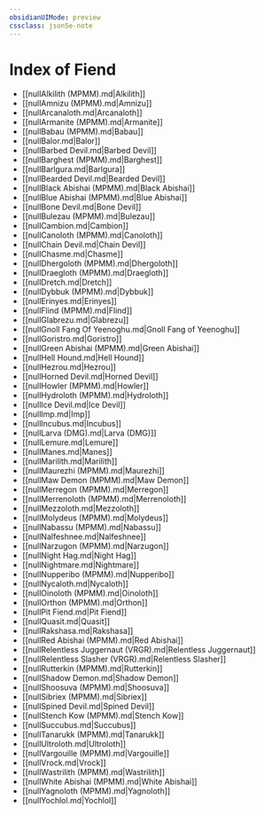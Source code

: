 ```yaml
---
obsidianUIMode: preview
cssclass: json5e-note
---
```

# Index of Fiend

- [[nullAlkilith (MPMM).md|Alkilith]]
- [[nullAmnizu (MPMM).md|Amnizu]]
- [[nullArcanaloth.md|Arcanaloth]]
- [[nullArmanite (MPMM).md|Armanite]]
- [[nullBabau (MPMM).md|Babau]]
- [[nullBalor.md|Balor]]
- [[nullBarbed Devil.md|Barbed Devil]]
- [[nullBarghest (MPMM).md|Barghest]]
- [[nullBarlgura.md|Barlgura]]
- [[nullBearded Devil.md|Bearded Devil]]
- [[nullBlack Abishai (MPMM).md|Black Abishai]]
- [[nullBlue Abishai (MPMM).md|Blue Abishai]]
- [[nullBone Devil.md|Bone Devil]]
- [[nullBulezau (MPMM).md|Bulezau]]
- [[nullCambion.md|Cambion]]
- [[nullCanoloth (MPMM).md|Canoloth]]
- [[nullChain Devil.md|Chain Devil]]
- [[nullChasme.md|Chasme]]
- [[nullDhergoloth (MPMM).md|Dhergoloth]]
- [[nullDraegloth (MPMM).md|Draegloth]]
- [[nullDretch.md|Dretch]]
- [[nullDybbuk (MPMM).md|Dybbuk]]
- [[nullErinyes.md|Erinyes]]
- [[nullFlind (MPMM).md|Flind]]
- [[nullGlabrezu.md|Glabrezu]]
- [[nullGnoll Fang Of Yeenoghu.md|Gnoll Fang of Yeenoghu]]
- [[nullGoristro.md|Goristro]]
- [[nullGreen Abishai (MPMM).md|Green Abishai]]
- [[nullHell Hound.md|Hell Hound]]
- [[nullHezrou.md|Hezrou]]
- [[nullHorned Devil.md|Horned Devil]]
- [[nullHowler (MPMM).md|Howler]]
- [[nullHydroloth (MPMM).md|Hydroloth]]
- [[nullIce Devil.md|Ice Devil]]
- [[nullImp.md|Imp]]
- [[nullIncubus.md|Incubus]]
- [[nullLarva (DMG).md|Larva (DMG)]]
- [[nullLemure.md|Lemure]]
- [[nullManes.md|Manes]]
- [[nullMarilith.md|Marilith]]
- [[nullMaurezhi (MPMM).md|Maurezhi]]
- [[nullMaw Demon (MPMM).md|Maw Demon]]
- [[nullMerregon (MPMM).md|Merregon]]
- [[nullMerrenoloth (MPMM).md|Merrenoloth]]
- [[nullMezzoloth.md|Mezzoloth]]
- [[nullMolydeus (MPMM).md|Molydeus]]
- [[nullNabassu (MPMM).md|Nabassu]]
- [[nullNalfeshnee.md|Nalfeshnee]]
- [[nullNarzugon (MPMM).md|Narzugon]]
- [[nullNight Hag.md|Night Hag]]
- [[nullNightmare.md|Nightmare]]
- [[nullNupperibo (MPMM).md|Nupperibo]]
- [[nullNycaloth.md|Nycaloth]]
- [[nullOinoloth (MPMM).md|Oinoloth]]
- [[nullOrthon (MPMM).md|Orthon]]
- [[nullPit Fiend.md|Pit Fiend]]
- [[nullQuasit.md|Quasit]]
- [[nullRakshasa.md|Rakshasa]]
- [[nullRed Abishai (MPMM).md|Red Abishai]]
- [[nullRelentless Juggernaut (VRGR).md|Relentless Juggernaut]]
- [[nullRelentless Slasher (VRGR).md|Relentless Slasher]]
- [[nullRutterkin (MPMM).md|Rutterkin]]
- [[nullShadow Demon.md|Shadow Demon]]
- [[nullShoosuva (MPMM).md|Shoosuva]]
- [[nullSibriex (MPMM).md|Sibriex]]
- [[nullSpined Devil.md|Spined Devil]]
- [[nullStench Kow (MPMM).md|Stench Kow]]
- [[nullSuccubus.md|Succubus]]
- [[nullTanarukk (MPMM).md|Tanarukk]]
- [[nullUltroloth.md|Ultroloth]]
- [[nullVargouille (MPMM).md|Vargouille]]
- [[nullVrock.md|Vrock]]
- [[nullWastrilith (MPMM).md|Wastrilith]]
- [[nullWhite Abishai (MPMM).md|White Abishai]]
- [[nullYagnoloth (MPMM).md|Yagnoloth]]
- [[nullYochlol.md|Yochlol]]
